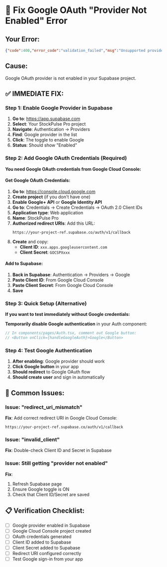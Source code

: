 # 🔧 Fix Google OAuth "Provider Not Enabled" Error

## Your Error:
```json
{"code":400,"error_code":"validation_failed","msg":"Unsupported provider: provider is not enabled"}
```

## Cause:
Google OAuth provider is not enabled in your Supabase project.

## ✅ IMMEDIATE FIX:

### Step 1: Enable Google Provider in Supabase
1. **Go to**: https://app.supabase.com
2. **Select**: Your StockPulse Pro project
3. **Navigate**: Authentication → Providers
4. **Find**: Google provider in the list
5. **Click**: The toggle to enable Google
6. **Status**: Should show "Enabled" 

### Step 2: Add Google OAuth Credentials (Required)
**You need Google OAuth credentials from Google Cloud Console:**

#### Get Google OAuth Credentials:
1. **Go to**: https://console.cloud.google.com
2. **Create project** (if you don't have one)
3. **Enable Google+ API** or **Google Identity API**
4. **Go to**: Credentials → Create Credentials → OAuth 2.0 Client IDs
5. **Application type**: Web application
6. **Name**: StockPulse Pro
7. **Authorized redirect URIs**: Add this URL:
   ```
   https://your-project-ref.supabase.co/auth/v1/callback
   ```
8. **Create** and copy:
   - **Client ID**: `xxx.apps.googleusercontent.com`
   - **Client Secret**: `GOCSPXxxx`

#### Add to Supabase:
1. **Back in Supabase**: Authentication → Providers → Google
2. **Paste Client ID**: From Google Cloud Console
3. **Paste Client Secret**: From Google Cloud Console
4. **Save**

### Step 3: Quick Setup (Alternative)
**If you want to test immediately without Google credentials:**

**Temporarily disable Google authentication** in your Auth component:

```typescript
// In components/pages/Auth.tsx, comment out Google button:
// <Button onClick={handleGoogleAuth}>Google</Button>
```

### Step 4: Test Google Authentication
1. **After enabling**: Google provider should work
2. **Click Google button** in your app
3. **Should redirect** to Google OAuth flow
4. **Should create user** and sign in automatically

## 🚨 Common Issues:

### Issue: "redirect_uri_mismatch"
**Fix**: Add correct redirect URI in Google Cloud Console:
```
https://your-project-ref.supabase.co/auth/v1/callback
```

### Issue: "invalid_client"
**Fix**: Double-check Client ID and Secret in Supabase

### Issue: Still getting "provider not enabled"
**Fix**: 
1. Refresh Supabase page
2. Ensure Google toggle is ON
3. Check that Client ID/Secret are saved

## 📋 Verification Checklist:
- [ ] Google provider enabled in Supabase
- [ ] Google Cloud Console project created
- [ ] OAuth credentials generated
- [ ] Client ID added to Supabase
- [ ] Client Secret added to Supabase
- [ ] Redirect URI configured correctly
- [ ] Test Google sign-in from your app
